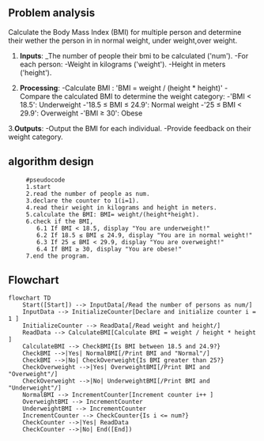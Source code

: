## Problem analysis
Calculate the Body Mass Index (BMI) for multiple person and determine their wether the person in in normal weight, under weight,over weight.
  1. **Inputs**:
        _The number of people their bmi  to be calculated ('num').
        -For each person:
            -Weight in kilograms ('weight').
            -Height in meters ('height').

  2. **Processing**:
        -Calculate BMI : 'BMI = weight / (height * height)'
        -Compare the calculated BMI to determine the weight category:
            -'BMI < 18.5': Underweight
            -'18.5 ≤ BMI ≤ 24.9': Normal weight
            -'25 ≤ BMI < 29.9': Overweight
            -'BMI ≥ 30': Obese

   3.**Outputs**:
        -Output the BMI for each individual.
        -Provide feedback on their weight category.

## algorithm design 

         #pseudocode
         1.start
         2.read the number of people as num.
         3.declare the counter to 1(i=1).
         4.read their weight in kilograms and height in meters.
         5.calculate the BMI: BMI= weight/(height*height).
         6.check if the BMI,
            6.1 If BMI < 18.5, display "You are underweight!"
            6.2 If 18.5 ≤ BMI ≤ 24.9, display "You are in normal weight!"
            6.3 If 25 ≤ BMI < 29.9, display "You are overweight!"
            6.4 If BMI ≥ 30, display "You are obese!"  
         7.end the program. 
        
              
## Flowchart

```mermaid
flowchart TD
    Start([Start]) --> InputData[/Read the number of persons as num/]
    InputData --> InitializeCounter[Declare and initialize counter i = 1 ]
    InitializeCounter --> ReadData[/Read weight and height/]
    ReadData --> CalculateBMI[Calculate BMI = weight / height * height ]
    CalculateBMI --> CheckBMI{Is BMI between 18.5 and 24.9?}
    CheckBMI -->|Yes| NormalBMI[/Print BMI and "Normal"/]
    CheckBMI -->|No| CheckOverweight{Is BMI greater than 25?}
    CheckOverweight -->|Yes| OverweightBMI[/Print BMI and "Overweight"/]
    CheckOverweight -->|No| UnderweightBMI[/Print BMI and "Underweight"/]
    NormalBMI --> IncrementCounter[Increment counter i++ ]
    OverweightBMI --> IncrementCounter
    UnderweightBMI --> IncrementCounter
    IncrementCounter --> CheckCounter{Is i <= num?}
    CheckCounter -->|Yes| ReadData
    CheckCounter -->|No| End([End])











